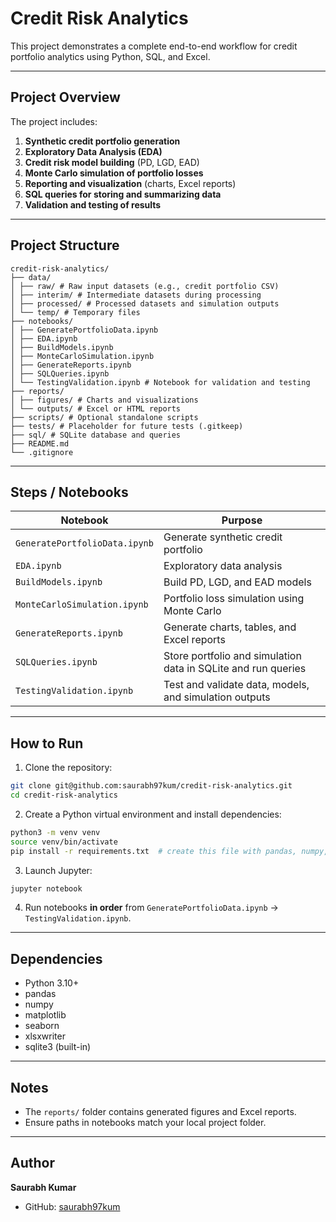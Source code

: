 # Credit Risk Analytics

This project demonstrates a complete end-to-end workflow for credit portfolio analytics using Python, SQL, and Excel.

---

## Project Overview

The project includes:

1. **Synthetic credit portfolio generation**
2. **Exploratory Data Analysis (EDA)**
3. **Credit risk model building** (PD, LGD, EAD)
4. **Monte Carlo simulation of portfolio losses**
5. **Reporting and visualization** (charts, Excel reports)
6. **SQL queries for storing and summarizing data**
7. **Validation and testing of results**

---

## Project Structure


```text
credit-risk-analytics/
├── data/
│ ├── raw/ # Raw input datasets (e.g., credit portfolio CSV)
│ ├── interim/ # Intermediate datasets during processing
│ ├── processed/ # Processed datasets and simulation outputs
│ └── temp/ # Temporary files
├── notebooks/
│ ├── GeneratePortfolioData.ipynb
│ ├── EDA.ipynb
│ ├── BuildModels.ipynb
│ ├── MonteCarloSimulation.ipynb
│ ├── GenerateReports.ipynb
│ ├── SQLQueries.ipynb
│ └── TestingValidation.ipynb # Notebook for validation and testing
├── reports/
│ ├── figures/ # Charts and visualizations
│ └── outputs/ # Excel or HTML reports
├── scripts/ # Optional standalone scripts
├── tests/ # Placeholder for future tests (.gitkeep)
├── sql/ # SQLite database and queries
├── README.md
└── .gitignore
```
---

## Steps / Notebooks

| Notebook | Purpose |
|----------|---------|
| `GeneratePortfolioData.ipynb` | Generate synthetic credit portfolio |
| `EDA.ipynb` | Exploratory data analysis |
| `BuildModels.ipynb` | Build PD, LGD, and EAD models |
| `MonteCarloSimulation.ipynb` | Portfolio loss simulation using Monte Carlo |
| `GenerateReports.ipynb` | Generate charts, tables, and Excel reports |
| `SQLQueries.ipynb` | Store portfolio and simulation data in SQLite and run queries |
| `TestingValidation.ipynb` | Test and validate data, models, and simulation outputs |

---

## How to Run

1. Clone the repository:

```bash
git clone git@github.com:saurabh97kum/credit-risk-analytics.git
cd credit-risk-analytics
```

2. Create a Python virtual environment and install dependencies:

```bash
python3 -m venv venv
source venv/bin/activate
pip install -r requirements.txt  # create this file with pandas, numpy, matplotlib, seaborn, xlsxwriter, etc.
```

3. Launch Jupyter:

```bash
jupyter notebook
```

4. Run notebooks **in order** from `GeneratePortfolioData.ipynb` → `TestingValidation.ipynb`.

---

## Dependencies

- Python 3.10+  
- pandas  
- numpy  
- matplotlib  
- seaborn  
- xlsxwriter  
- sqlite3 (built-in)  

---

## Notes

- The `reports/` folder contains generated figures and Excel reports.  
- Ensure paths in notebooks match your local project folder.  

---

## Author

**Saurabh Kumar**  
- GitHub: [saurabh97kum](https://github.com/saurabh97kum)

